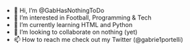 - 👋 Hi, I’m @GabHasNothingToDo
- 👀 I’m interested in Football, Programming & Tech
- 🌱 I’m currently learning HTML and Python
- 💞️ I’m looking to collaborate on nothing (yet)
- 📫 How to reach me check out my Twitter (@gabrie1portelli)

<!---
GabHasNothingToDo/GabHasNothingToDo is a ✨ special ✨ repository because its `README.md` (this file) appears on your GitHub profile.
You can click the Preview link to take a look at your changes.
--->
